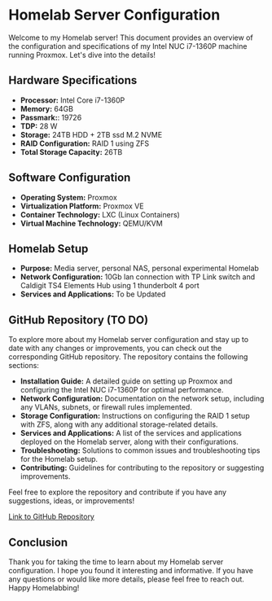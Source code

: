 # Homelab Server Configuration

Welcome to my Homelab server! This document provides an overview of the configuration and specifications of my Intel NUC i7-1360P machine running Proxmox. Let's dive into the details!

## Hardware Specifications

- **Processor:** Intel Core i7-1360P
- **Memory:** 64GB
- **Passmark:**: 19726
- **TDP:** 28 W
- **Storage:** 24TB HDD + 2TB ssd M.2 NVME
- **RAID Configuration:** RAID 1 using ZFS
- **Total Storage Capacity:** 26TB

## Software Configuration

- **Operating System:** Proxmox
- **Virtualization Platform:** Proxmox VE
- **Container Technology:** LXC (Linux Containers)
- **Virtual Machine Technology:** QEMU/KVM

## Homelab Setup

- **Purpose:** Media server, personal NAS, personal experimental Homelab
- **Network Configuration:** 10Gb lan connection with TP Link switch and Caldigit TS4 Elements Hub using 1 thunderbolt 4 port
- **Services and Applications:** To be Updated

## GitHub Repository (TO DO)

To explore more about my Homelab server configuration and stay up to date with any changes or improvements, you can check out the corresponding GitHub repository. The repository contains the following sections:

- **Installation Guide:** A detailed guide on setting up Proxmox and configuring the Intel NUC i7-1360P for optimal performance.
- **Network Configuration:** Documentation on the network setup, including any VLANs, subnets, or firewall rules implemented.
- **Storage Configuration:** Instructions on configuring the RAID 1 setup with ZFS, along with any additional storage-related details.
- **Services and Applications:** A list of the services and applications deployed on the Homelab server, along with their configurations.
- **Troubleshooting:** Solutions to common issues and troubleshooting tips for the Homelab setup.
- **Contributing:** Guidelines for contributing to the repository or suggesting improvements.

Feel free to explore the repository and contribute if you have any suggestions, ideas, or improvements!

[Link to GitHub Repository](https://github.com/piyush97/homelab)

## Conclusion

Thank you for taking the time to learn about my Homelab server configuration. I hope you found it interesting and informative. If you have any questions or would like more details, please feel free to reach out. Happy Homelabbing!
